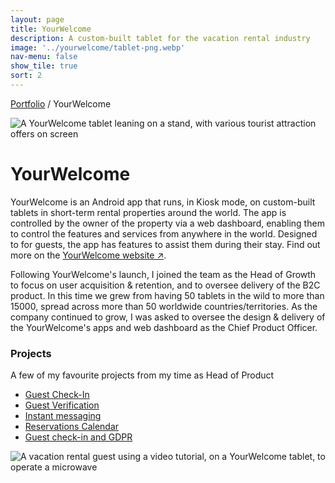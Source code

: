 ```yaml
---
layout: page
title: YourWelcome
description: A custom-built tablet for the vacation rental industry
image: '../yourwelcome/tablet-png.webp'
nav-menu: false
show_tile: true
sort: 2
---
```


<span class="breadcrumbs">[Portfolio](../portfolio) / YourWelcome</span>

![A YourWelcome tablet leaning on a stand, with various tourist attraction offers on screen](../yourwelcome/tablet-png.webp)

# YourWelcome

YourWelcome is an Android app that runs, in Kiosk mode, on custom-built tablets in short-term rental properties around the world. The app is controlled by the owner of the property via a web dashboard, enabling them to control the features and services from anywhere in the world. Designed to for guests, the app has features to assist them during their stay. Find out more on the <a href="http://www.yourwelcome.com" target="_blank">YourWelcome website ↗</a>.

Following YourWelcome's launch, I joined the team as the Head of Growth to focus on user acquisition & retention, and to oversee delivery of the B2C product. In this time we grew from having 50 tablets in the wild to more than 15000, spread across more than 50 worldwide countries/territories. As the company continued to grow, I was asked to oversee the design & delivery of the YourWelcome's apps and web dashboard as the Chief Product Officer.

### Projects
A few of my favourite projects from my time as Head of Product

* [Guest Check-In](../yourwelcome/check_in)
* [Guest Verification](../yourwelcome/guest_verification)
* [Instant messaging](../yourwelcome/instant_messaging)
* [Reservations Calendar](../yourwelcome/reservation_calendar)
* [Guest check-in and GDPR](../yourwelcome/gdpr)


![A vacation rental guest using a video tutorial, on a YourWelcome tablet, to operate a microwave](../assets/images/yourwelcome-tablet-hero.png)